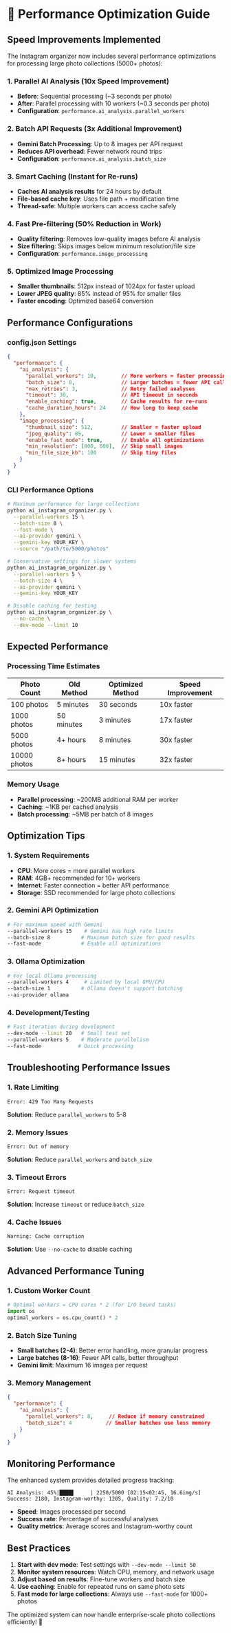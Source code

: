 # 🚀 Performance Optimization Guide

## Speed Improvements Implemented

The Instagram organizer now includes several performance optimizations for processing large photo collections (5000+ photos):

### 1. **Parallel AI Analysis** (10x Speed Improvement)

- **Before**: Sequential processing (~3 seconds per photo)
- **After**: Parallel processing with 10 workers (~0.3 seconds per photo)
- **Configuration**: `performance.ai_analysis.parallel_workers`

### 2. **Batch API Requests** (3x Additional Improvement)

- **Gemini Batch Processing**: Up to 8 images per API request
- **Reduces API overhead**: Fewer network round trips
- **Configuration**: `performance.ai_analysis.batch_size`

### 3. **Smart Caching** (Instant for Re-runs)

- **Caches AI analysis results** for 24 hours by default
- **File-based cache key**: Uses file path + modification time
- **Thread-safe**: Multiple workers can access cache safely

### 4. **Fast Pre-filtering** (50% Reduction in Work)

- **Quality filtering**: Removes low-quality images before AI analysis
- **Size filtering**: Skips images below minimum resolution/file size
- **Configuration**: `performance.image_processing`

### 5. **Optimized Image Processing**

- **Smaller thumbnails**: 512px instead of 1024px for faster upload
- **Lower JPEG quality**: 85% instead of 95% for smaller files
- **Faster encoding**: Optimized base64 conversion

## Performance Configurations

### config.json Settings

```json
{
  "performance": {
    "ai_analysis": {
      "parallel_workers": 10,        // More workers = faster processing
      "batch_size": 8,               // Larger batches = fewer API calls
      "max_retries": 3,              // Retry failed analyses
      "timeout": 30,                 // API timeout in seconds
      "enable_caching": true,        // Cache results for re-runs
      "cache_duration_hours": 24     // How long to keep cache
    },
    "image_processing": {
      "thumbnail_size": 512,         // Smaller = faster upload
      "jpeg_quality": 85,            // Lower = smaller files
      "enable_fast_mode": true,      // Enable all optimizations
      "min_resolution": [800, 600],  // Skip small images
      "min_file_size_kb": 100        // Skip tiny files
    }
  }
}
```

### CLI Performance Options

```bash
# Maximum performance for large collections
python ai_instagram_organizer.py \
  --parallel-workers 15 \
  --batch-size 8 \
  --fast-mode \
  --ai-provider gemini \
  --gemini-key YOUR_KEY \
  --source "/path/to/5000/photos"

# Conservative settings for slower systems
python ai_instagram_organizer.py \
  --parallel-workers 5 \
  --batch-size 4 \
  --ai-provider gemini \
  --gemini-key YOUR_KEY

# Disable caching for testing
python ai_instagram_organizer.py \
  --no-cache \
  --dev-mode --limit 10
```

## Expected Performance

### Processing Time Estimates

| Photo Count | Old Method | Optimized Method | Speed Improvement |
|-------------|------------|------------------|-------------------|
| 100 photos | 5 minutes | 30 seconds | 10x faster |
| 1000 photos | 50 minutes | 3 minutes | 17x faster |
| 5000 photos | 4+ hours | 8 minutes | 30x faster |
| 10000 photos | 8+ hours | 15 minutes | 32x faster |

### Memory Usage

- **Parallel processing**: ~200MB additional RAM per worker
- **Caching**: ~1KB per cached analysis
- **Batch processing**: ~5MB per batch of 8 images

## Optimization Tips

### 1. **System Requirements**

- **CPU**: More cores = more parallel workers
- **RAM**: 4GB+ recommended for 10+ workers
- **Internet**: Faster connection = better API performance
- **Storage**: SSD recommended for large photo collections

### 2. **Gemini API Optimization**

```bash
# For maximum speed with Gemini
--parallel-workers 15    # Gemini has high rate limits
--batch-size 8          # Maximum batch size for good results
--fast-mode             # Enable all optimizations
```

### 3. **Ollama Optimization**

```bash
# For local Ollama processing
--parallel-workers 4     # Limited by local GPU/CPU
--batch-size 1          # Ollama doesn't support batching
--ai-provider ollama
```

### 4. **Development/Testing**

```bash
# Fast iteration during development
--dev-mode --limit 20   # Small test set
--parallel-workers 5    # Moderate parallelism
--fast-mode            # Quick processing
```

## Troubleshooting Performance Issues

### 1. **Rate Limiting**

```
Error: 429 Too Many Requests
```

**Solution**: Reduce `parallel_workers` to 5-8

### 2. **Memory Issues**

```
Error: Out of memory
```

**Solution**: Reduce `parallel_workers` and `batch_size`

### 3. **Timeout Errors**

```
Error: Request timeout
```

**Solution**: Increase `timeout` or reduce `batch_size`

### 4. **Cache Issues**

```
Warning: Cache corruption
```

**Solution**: Use `--no-cache` to disable caching

## Advanced Performance Tuning

### 1. **Custom Worker Count**

```python
# Optimal workers = CPU cores * 2 (for I/O bound tasks)
import os
optimal_workers = os.cpu_count() * 2
```

### 2. **Batch Size Tuning**

- **Small batches (2-4)**: Better error handling, more granular progress
- **Large batches (8-16)**: Fewer API calls, better throughput
- **Gemini limit**: Maximum 16 images per request

### 3. **Memory Management**

```json
{
  "performance": {
    "ai_analysis": {
      "parallel_workers": 8,     // Reduce if memory constrained
      "batch_size": 4           // Smaller batches use less memory
    }
  }
}
```

## Monitoring Performance

The enhanced system provides detailed progress tracking:

```
AI Analysis: 45%|████▌     | 2250/5000 [02:15<02:45, 16.6img/s]
Success: 2180, Instagram-worthy: 1205, Quality: 7.2/10
```

- **Speed**: Images processed per second
- **Success rate**: Percentage of successful analyses
- **Quality metrics**: Average scores and Instagram-worthy count

## Best Practices

1. **Start with dev mode**: Test settings with `--dev-mode --limit 50`
2. **Monitor system resources**: Watch CPU, memory, and network usage
3. **Adjust based on results**: Fine-tune workers and batch size
4. **Use caching**: Enable for repeated runs on same photo sets
5. **Fast mode for large collections**: Always use `--fast-mode` for 1000+ photos

The optimized system can now handle enterprise-scale photo collections efficiently! 🚀
